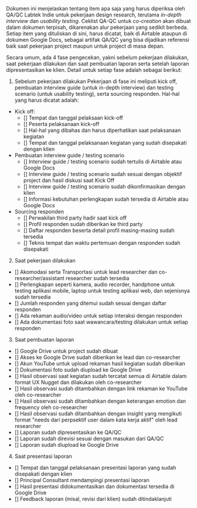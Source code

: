 Dokumen ini menjelaskan tentang item apa saja yang harus diperiksa oleh QA/QC Labtek Indie untuk pekerjaan design research, terutama *in-depth interview* dan *usability testing*. Ceklist QA-QC untuk *co-creation* akan dibuat dalam dokumen terpisah, dikarenakan alur pekerjaan yang sedikit berbeda. Setiap item yang dituliskan di sini, harus dicatat, baik di Airtable ataupun di dokumen Google Docs, sebagai artifak QA/QC yang bisa dijadikan referensi baik saat pekerjaan project maupun untuk project di masa depan.

Secara umum, ada 4 fase pengecekan, yakni sebelum pekerjaan dilakukan, saat pekerjaan dilakukan dan saat pembuatan laporan serta setelah laporan dipresentasikan ke klien. Detail untuk setiap fase adalah sebagai berikut:

1. Sebelum pekerjaan dilakukan
Pekerjaan di fase ini meliputi kick off, pembuatan interview guide (untuk in-depth interview) dan testing scenario (untuk usability testing), serta sourcing responden. Hal-hal yang harus dicatat adalah:
- Kick off: 
    + [] Tempat dan tanggal pelaksaan kick-off
    + [] Peserta pelaksanaan kick-off
    + [] Hal-hal yang dibahas dan harus diperhatikan saat pelaksanaan kegiatan
    + [] Tempat dan tanggal pelaksanaan kegiatan yang sudah disepakati dengan klien
- Pembuatan interview guide / testing scenario
    + [] Interview guide / testing scenario sudah tertulis di Airtable atau Google Docs
    + [] Interview guide / testing scenario sudah sesuai dengan objektif project dan hasil diskusi saat Kick Off
    + [] Interview guide / testing scenario sudah dikonfirmasikan dengan klien
    + [] Informasi kebutuhan perlengkapan sudah tersedia di Airtable atau Google Docs
- Sourcing responden
    + [] Perwakilan third party hadir saat kick off
    + [] Profil responden sudah diberikan ke third party
    + [] Daftar responden beserta detail profil masing-masing sudah tersedia
    + [] Teknis tempat dan waktu pertemuan dengan responden sudah disepakati

2. Saat pekerjaan dilakukan
- [] Akomodasi serta Transportasi untuk lead researcher dan co-researcher/assistant researcher sudah tersedia
- [] Perlengkapan seperti kamera, audio recorder, handphone untuk testing aplikasi mobile, laptop untuk testing aplikasi web, dan sejenisnya sudah tersedia
- [] Jumlah responden yang ditemui sudah sesuai dengan daftar responden
- [] Ada rekaman audio/video untuk setiap interaksi dengan responden
- [] Ada dokumentasi foto saat wawancara/testing dilakukan untuk setiap responden

3. Saat pembuatan laporan
- [] Google Drive untuk project sudah dibuat
- [] Akses ke Google Drive sudah diberikan ke lead dan co-researcher
- [] Akun YouTube untuk upload rekaman hasil kegiatan sudah diberikan
- [] Dokumentasi foto sudah diupload ke Google Drive
- [] Hasil observasi saat kegiatan sudah tercatat semua di Airtable dalam format UX Nugget dan dilakukan oleh co-researcher
- [] Hasil observasi sudah ditambahkan dengan link rekaman ke YouTube oleh co-researcher
- [] Hasil observasi sudah ditambahkan dengan keterangan emotion dan frequency oleh co-researcher
- [] Hasil observasi sudah ditambahkan dengan insight yang mengikuti format "needs dari perpsektif user dalam kata kerja aktif" oleh lead researcher
- [] Laporan sudah dipresentasikan ke QA/QC
- [] Laporan sudah direvisi sesuai dengan masukan dari QA/QC
- [] Laporan sudah diupload ke Google Drive

4. Saat presentasi laporan
- [] Tempat dan tanggal pelaksanaan presentasi laporan yang sudah disepakati dengan klien
- [] Principal Consultant mendampingi presentasi laporan
- [] Hasil presentasi didokumentasikan dan dokumentasi tersedia di Google Drive
- [] Feedback laporan (misal, revisi dari klien) sudah ditindaklanjuti

